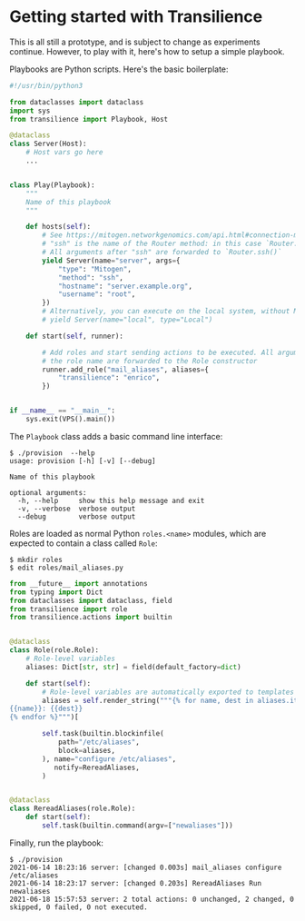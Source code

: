 # Getting started with Transilience

This is all still a prototype, and is subject to change as experiments
continue. However, to play with it, here's how to setup a simple playbook.

Playbooks are Python scripts. Here's the basic boilerplate:

```py
#!/usr/bin/python3

from dataclasses import dataclass
import sys
from transilience import Playbook, Host

@dataclass
class Server(Host):
    # Host vars go here
    ...


class Play(Playbook):
    """
    Name of this playbook
    """

    def hosts(self):
        # See https://mitogen.networkgenomics.com/api.html#connection-methods
        # "ssh" is the name of the Router method: in this case `Router.ssh()`
        # All arguments after "ssh" are forwarded to `Router.ssh()`
        yield Server(name="server", args={
            "type": "Mitogen",
            "method": "ssh",
            "hostname": "server.example.org",
            "username": "root",
        })
        # Alternatively, you can execute on the local system, without Mitogen
        # yield Server(name="local", type="Local")

    def start(self, runner):

        # Add roles and start sending actions to be executed. All arguments after
        # the role name are forwarded to the Role constructor
        runner.add_role("mail_aliases", aliases={
            "transilience": "enrico",
        })


if __name__ == "__main__":
    sys.exit(VPS().main())
```

The `Playbook` class adds a basic command line interface:

```
$ ./provision  --help
usage: provision [-h] [-v] [--debug]

Name of this playbook

optional arguments:
  -h, --help     show this help message and exit
  -v, --verbose  verbose output
  --debug        verbose output
```

Roles are loaded as normal Python `roles.<name>` modules, which are expected to
contain a class called `Role`:

```
$ mkdir roles
$ edit roles/mail_aliases.py
```

```py
from __future__ import annotations
from typing import Dict
from dataclasses import dataclass, field
from transilience import role
from transilience.actions import builtin


@dataclass
class Role(role.Role):
    # Role-level variables
    aliases: Dict[str, str] = field(default_factory=dict)

    def start(self):
        # Role-level variables are automatically exported to templates
        aliases = self.render_string("""{% for name, dest in aliases.items() %}
{{name}}: {{dest}}
{% endfor %}""")[

        self.task(builtin.blockinfile(
            path="/etc/aliases",
            block=aliases,
        ), name="configure /etc/aliases",
           notify=RereadAliases,
        )


@dataclass
class RereadAliases(role.Role):
    def start(self):
        self.task(builtin.command(argv=["newaliases"]))
```

Finally, run the playbook:

```
$ ./provision
2021-06-14 18:23:16 server: [changed 0.003s] mail_aliases configure /etc/aliases
2021-06-14 18:23:17 server: [changed 0.203s] RereadAliases Run newaliases
2021-06-18 15:57:53 server: 2 total actions: 0 unchanged, 2 changed, 0 skipped, 0 failed, 0 not executed.
```
